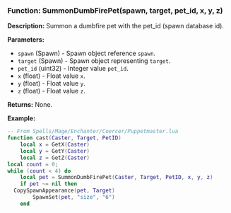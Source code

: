 ### Function: SummonDumbFirePet(spawn, target, pet_id, x, y, z)

**Description:**
Summon a dumbfire pet with the pet_id (spawn database id).

**Parameters:**
- `spawn` (Spawn) - Spawn object reference `spawn`.
- `target` (Spawn) - Spawn object representing `target`.
- `pet_id` (uint32) - Integer value `pet_id`.
- `x` (float) - Float value `x`.
- `y` (float) - Float value `y`.
- `z` (float) - Float value `z`.

**Returns:** None.

**Example:**

```lua
-- From Spells/Mage/Enchanter/Coercer/Puppetmaster.lua
function cast(Caster, Target, PetID)
    local x = GetX(Caster)
    local y = GetY(Caster)
    local z = GetZ(Caster)
local count = 0;
while (count < 4) do
    local pet = SummonDumbFirePet(Caster, Target, PetID, x, y, z)
    if pet ~= nil then
  CopySpawnAppearance(pet, Target)
        SpawnSet(pet, "size", "6")
    end
```
